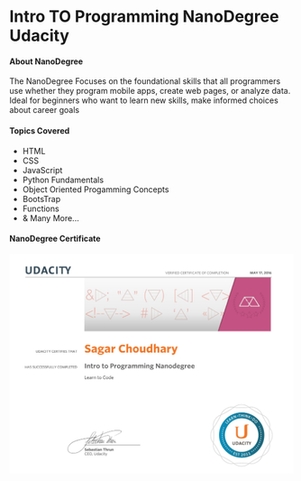 # Intro TO Programming NanoDegree Udacity

#### About NanoDegree
The NanoDegree Focuses on the foundational skills that all
programmers use whether they program mobile apps, create web pages, or analyze data.
Ideal for beginners who want to learn new skills, make informed choices about career goals

#### Topics Covered
* HTML
* CSS
* JavaScript
* Python Fundamentals
* Object Oriented Progamming Concepts
* BootsTrap
* Functions
* & Many More...

#### NanoDegree Certificate
![Certificate](Certificate.jpg)
